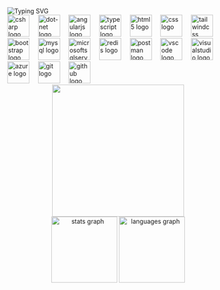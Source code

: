 <img src="https://readme-typing-svg.demolab.com?font=Fira+Code&pause=1000&vCenter=true&multiline=true&repeat=false&width=435&height=80&lines=Hello+there%2C+fancy+see+you+here+%F0%9F%A4%99+;Here+are+my+skills+and+tools+%F0%9F%92%BB" alt="Typing SVG" />
<div align="left">
  <img src="https://cdn.jsdelivr.net/gh/devicons/devicon/icons/csharp/csharp-original.svg" height="50" alt="csharp logo" />&nbsp;&nbsp;&nbsp;&nbsp;
  <img src="https://skillicons.dev/icons?i=dotnet" height="50" alt="dot-net logo" />&nbsp;&nbsp;&nbsp;&nbsp;
  <img src="https://skillicons.dev/icons?i=angular" height="50" alt="angularjs logo" />&nbsp;&nbsp;&nbsp;&nbsp;
  <img src="https://skillicons.dev/icons?i=ts" height="50" alt="typescript logo" />&nbsp;&nbsp;&nbsp;&nbsp;
  <img src="https://skillicons.dev/icons?i=html" height="50" alt="html5 logo" />&nbsp;&nbsp;&nbsp;&nbsp;
  <img src="https://cdn.jsdelivr.net/gh/devicons/devicon/icons/css3/css3-original.svg" height="50" alt="css logo" />&nbsp;&nbsp;&nbsp;&nbsp;
  <img src="https://skillicons.dev/icons?i=tailwind" height="50" alt="tailwindcss logo" />&nbsp;&nbsp;&nbsp;&nbsp;
  <img src="https://skillicons.dev/icons?i=bootstrap" height="50" alt="bootstrap logo" />&nbsp;&nbsp;&nbsp;&nbsp;
  <img src="https://skillicons.dev/icons?i=mysql" height="50" alt="mysql logo" />&nbsp;&nbsp;&nbsp;&nbsp;
  <img src="https://cdn.jsdelivr.net/gh/devicons/devicon/icons/microsoftsqlserver/microsoftsqlserver-plain.svg" height="50" alt="microsoftsqlserver logo" />&nbsp;&nbsp;&nbsp;&nbsp;
  <img src="https://skillicons.dev/icons?i=redis" height="50" alt="redis logo" />&nbsp;&nbsp;&nbsp;&nbsp;
  <img src="https://skillicons.dev/icons?i=postman" height="50" alt="postman logo" />&nbsp;&nbsp;&nbsp;&nbsp;
  <img src="https://skillicons.dev/icons?i=vscode" height="50" alt="vscode logo" />&nbsp;&nbsp;&nbsp;&nbsp;
  <img src="https://skillicons.dev/icons?i=visualstudio" height="50" alt="visualstudio logo" />&nbsp;&nbsp;&nbsp;&nbsp;
  <img src="https://skillicons.dev/icons?i=azure" height="50" alt="azure logo" />&nbsp;&nbsp;&nbsp;&nbsp;
  <img src="https://skillicons.dev/icons?i=git" height="50" alt="git logo" />&nbsp;&nbsp;&nbsp;&nbsp;
  <img src="https://skillicons.dev/icons?i=github" height="50" alt="github logo" />
</div>


<div align="center">
  <img height="300" src="https://images.steamusercontent.com/ugc/2438013375536940927/D370DBF7BFC83ED36F783F08A598FFF3E71A1D61/?imw=5000&imh=5000&ima=fit&impolicy=Letterbox&imcolor=%23000000&letterbox=false"  />
</div>

<div align="center">
  <img src="https://github-readme-stats.vercel.app/api?username=adrian-lys-dev&hide_title=false&hide_rank=true&show_icons=true&include_all_commits=true&count_private=true&disable_animations=false&theme=tokyonight&locale=en&hide_border=false&order=1" height="150" alt="stats graph"  />
  <img src="https://github-readme-stats.vercel.app/api/top-langs?username=adrian-lys-dev&locale=en&hide_title=false&layout=compact&card_width=320&langs_count=8&theme=tokyonight&hide_border=false&order=2" height="150" alt="languages graph"  />
</div>
